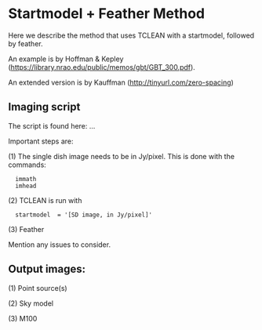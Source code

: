 # Startmodel + Feather Method

Here we describe the method that uses TCLEAN with a startmodel,
followed by feather.

An example is by Hoffman & Kepley (https://library.nrao.edu/public/memos/gbt/GBT_300.pdf).

An extended version is by Kauffman (http://tinyurl.com/zero-spacing)

## Imaging script

The script is found here: ...

Important steps are:

(1) The single dish image needs to be in Jy/pixel.  This is done with
the commands: 

      immath
      imhead

(2) TCLEAN is run with

      startmodel  = '[SD image, in Jy/pixel]'

(3) Feather

Mention any issues to consider.

## Output images:

(1) Point source(s)

(2) Sky model 

(3) M100



